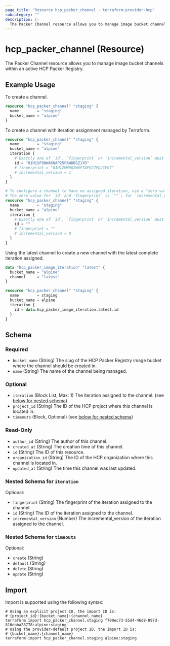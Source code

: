 ```yaml
---
page_title: "Resource hcp_packer_channel - terraform-provider-hcp"
subcategory: ""
description: |-
  The Packer Channel resource allows you to manage image bucket channels within an active HCP Packer Registry.
---
```


# hcp_packer_channel (Resource)

The Packer Channel resource allows you to manage image bucket channels within an active HCP Packer Registry.

## Example Usage

To create a channel.
```terraform
resource "hcp_packer_channel" "staging" {
  name        = "staging"
  bucket_name = "alpine"
}
```

To create a channel with iteration assignment managed by Terraform.
```terraform
resource "hcp_packer_channel" "staging" {
  name        = "staging"
  bucket_name = "alpine"
  iteration {
    # Exactly one of `id`, `fingerprint` or `incremental_version` must be passed
    id = "01H1SF9NWAK8AP25PAWDBGZ1YD"
    # fingerprint = "01H1ZMW0Q2W6FT4FK27FQJCFG7"
    # incremental_version = 1
  }
}

# To configure a channel to have no assigned iteration, use a "zero value".
# The zero value for `id` and `fingerprint` is `""`; for `incremental_version`, it is `0`
resource "hcp_packer_channel" "staging" {
  name        = "staging"
  bucket_name = "alpine"
  iteration {
    # Exactly one of `id`, `fingerprint` or `incremental_version` must be passed
    id = ""
    # fingerprint = ""
    # incremental_version = 0
  }
}
```

Using the latest channel to create a new channel with the latest complete iteration assigned.
```terraform
data "hcp_packer_image_iteration" "latest" {
  bucket_name = "alpine"
  channel     = "latest"
}

resource "hcp_packer_channel" "staging" {
  name        = staging
  bucket_name = alpine
  iteration {
    id = data.hcp_packer_image_iteration.latest.id
  }
}
```


<!-- schema generated by tfplugindocs -->
## Schema

### Required

- `bucket_name` (String) The slug of the HCP Packer Registry image bucket where the channel should be created in.
- `name` (String) The name of the channel being managed.

### Optional

- `iteration` (Block List, Max: 1) The iteration assigned to the channel. (see [below for nested schema](#nestedblock--iteration))
- `project_id` (String) The ID of the HCP project where this channel is located in.
- `timeouts` (Block, Optional) (see [below for nested schema](#nestedblock--timeouts))

### Read-Only

- `author_id` (String) The author of this channel.
- `created_at` (String) The creation time of this channel.
- `id` (String) The ID of this resource.
- `organization_id` (String) The ID of the HCP organization where this channel is located in.
- `updated_at` (String) The time this channel was last updated.

<a id="nestedblock--iteration"></a>
### Nested Schema for `iteration`

Optional:

- `fingerprint` (String) The fingerprint of the iteration assigned to the channel.
- `id` (String) The ID of the iteration assigned to the channel.
- `incremental_version` (Number) The incremental_version of the iteration assigned to the channel.


<a id="nestedblock--timeouts"></a>
### Nested Schema for `timeouts`

Optional:

- `create` (String)
- `default` (String)
- `delete` (String)
- `update` (String)

## Import

Import is supported using the following syntax:

```shell
# Using an explicit project ID, the import ID is:
# {project_id}:{bucket_name}:{channel_name}
terraform import hcp_packer_channel.staging f709ec73-55d4-46d8-897d-816ebba28778:alpine:staging
# Using the provider-default project ID, the import ID is:
# {bucket_name}:{channel_name}
terraform import hcp_packer_channel.staging alpine:staging
```
